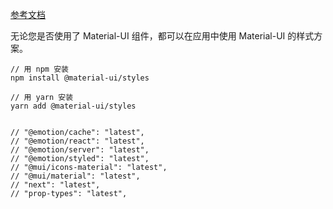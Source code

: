 [参考文档](https://mui.com/zh/styles/basics/)

无论您是否使用了 Material-UI 组件，都可以在应用中使用 Material-UI 的样式方案。

```
// 用 npm 安装
npm install @material-ui/styles

// 用 yarn 安装
yarn add @material-ui/styles


// "@emotion/cache": "latest",
// "@emotion/react": "latest",
// "@emotion/server": "latest",
// "@emotion/styled": "latest",
// "@mui/icons-material": "latest",
// "@mui/material": "latest",
// "next": "latest",
// "prop-types": "latest",
```

```

```

